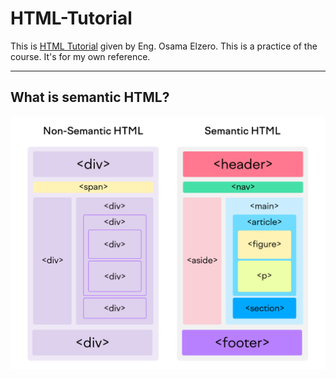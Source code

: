 # HTML-Tutorial

This is [HTML Tutorial](https://www.youtube.com/watch?v=qfPUMV9J5yw&list=PLDoPjvoNmBAzhFD3niPAa1C1gXG4cs14J&index=1&t=223s&pp=iAQB) given by Eng. Osama Elzero. This is a practice of the course. It's for my own reference.

---

## What is semantic HTML?
![Semantic HTML](/Semantic%20HTML.png)